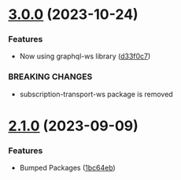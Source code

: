 # [3.0.0](https://github.com/BlueBaseJS/plugin-apollo-link-ws/compare/v2.1.0...v3.0.0) (2023-10-24)

### Features

-   Now using graphql-ws library ([d33f0c7](https://github.com/BlueBaseJS/plugin-apollo-link-ws/commit/d33f0c7d447670b9287eeb111b0c0342ef658526))

### BREAKING CHANGES

-   subscription-transport-ws package is removed

# [2.1.0](https://github.com/BlueBaseJS/plugin-apollo-link-ws/compare/v2.0.0...v2.1.0) (2023-09-09)

### Features

-   Bumped Packages ([1bc64eb](https://github.com/BlueBaseJS/plugin-apollo-link-ws/commit/1bc64ebd8d8110e822e9bfc684ee463e9fda7fce))
